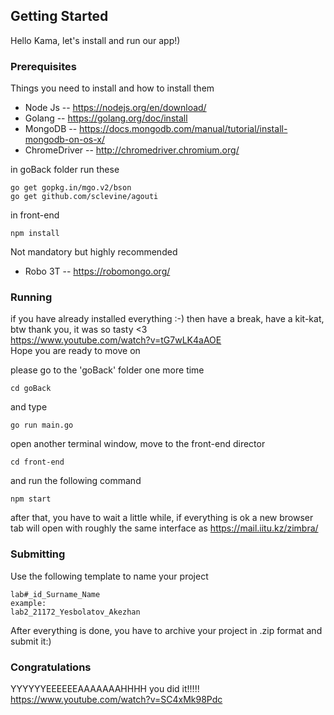
## Getting Started

Hello Kama, let's install and run our app!)

### Prerequisites

Things you need to install and how to install them

* Node Js       -- https://nodejs.org/en/download/
* Golang        -- https://golang.org/doc/install
* MongoDB       -- https://docs.mongodb.com/manual/tutorial/install-mongodb-on-os-x/
* ChromeDriver  -- http://chromedriver.chromium.org/


in goBack folder run these
```
go get gopkg.in/mgo.v2/bson
go get github.com/sclevine/agouti
```
in front-end 
```
npm install
```
Not mandatory but highly recommended
* Robo 3T       -- https://robomongo.org/

### Running

if you have already installed everything :-) then have a break, have a kit-kat, btw thank you, it was so tasty <3
 </br>
https://www.youtube.com/watch?v=tG7wLK4aAOE</br>
Hope you are ready to move on


please go to the 'goBack' folder one more time
```
cd goBack
```
and type
```
go run main.go

```
open another terminal window, move to the front-end director
```
cd front-end
```
and run the following command
```
npm start
```
after that, you have to wait a little while, if everything is ok a new browser tab will open with roughly the same interface as https://mail.iitu.kz/zimbra/

### Submitting
Use the following template to name your project
```
lab#_id_Surname_Name
example: 
lab2_21172_Yesbolatov_Akezhan
```
After everything is done, you have to archive your project in .zip format and submit it:)

### Congratulations
YYYYYYEEEEEEAAAAAAAHHHH you did it!!!!!<br/>
https://www.youtube.com/watch?v=SC4xMk98Pdc
